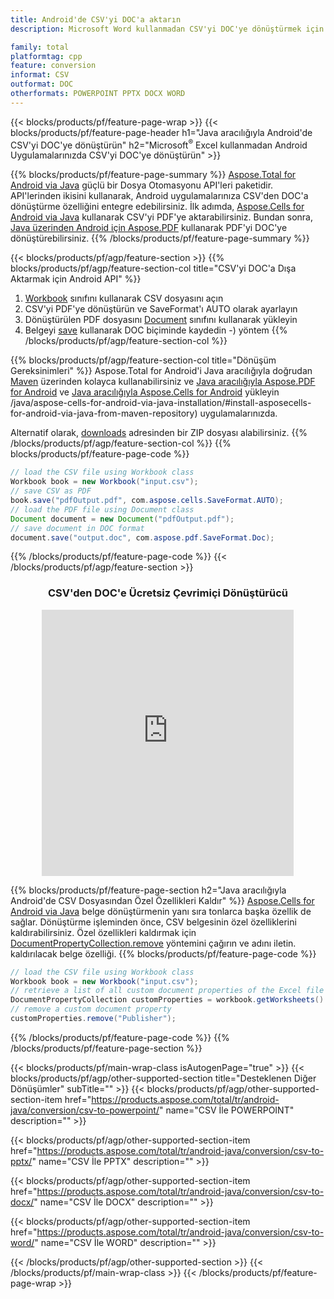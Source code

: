 ```yaml
---
title: Android'de CSV'yi DOC'a aktarın
description: Microsoft Word kullanmadan CSV'yi DOC'ye dönüştürmek için Android API

family: total
platformtag: cpp
feature: conversion
informat: CSV
outformat: DOC
otherformats: POWERPOINT PPTX DOCX WORD
---
```

{{< blocks/products/pf/feature-page-wrap >}}
{{< blocks/products/pf/feature-page-header h1="Java aracılığıyla Android'de CSV'yi DOC'ye dönüştürün" h2="Microsoft<sup>&reg;</sup> Excel kullanmadan Android Uygulamalarınızda CSV'yi DOC'ye dönüştürün" >}}

{{% blocks/products/pf/feature-page-summary %}}
[Aspose.Total for Android via Java](https://products.aspose.com/total/android-java/) güçlü bir Dosya Otomasyonu API'leri paketidir. API'lerinden ikisini kullanarak, Android uygulamalarınıza CSV'den DOC'a dönüştürme özelliğini entegre edebilirsiniz. İlk adımda, [Aspose.Cells for Android via Java](https://products.aspose.com/cells/android-java/) kullanarak CSV'yi PDF'ye aktarabilirsiniz. Bundan sonra, [Java üzerinden Android için Aspose.PDF](https://products.aspose.com/pdf/android-java/) kullanarak PDF'yi DOC'ye dönüştürebilirsiniz. 
{{% /blocks/products/pf/feature-page-summary  %}}

{{< blocks/products/pf/agp/feature-section >}}
{{% blocks/products/pf/agp/feature-section-col title="CSV'yi DOC'a Dışa Aktarmak için Android API" %}}
1. [Workbook](https://reference.aspose.com/cells/java/com.aspose.cells/Workbook) sınıfını kullanarak CSV dosyasını açın
2. CSV'yi PDF'ye dönüştürün ve SaveFormat'ı AUTO olarak ayarlayın
3. Dönüştürülen PDF dosyasını [Document](https://reference.aspose.com/pdf/java/com.aspose.pdf/Document) sınıfını kullanarak yükleyin
4. Belgeyi [save](https://reference.aspose.com/pdf/java/com.aspose.pdf/Document#save-java.lang.String-com.aspose.pdf.SaveOptions) kullanarak DOC biçiminde kaydedin -) yöntem
{{% /blocks/products/pf/agp/feature-section-col %}}

{{% blocks/products/pf/agp/feature-section-col title="Dönüşüm Gereksinimleri" %}}
Aspose.Total for Android'i Java aracılığıyla doğrudan [Maven](https://releases.aspose.com/total/java/) üzerinden kolayca kullanabilirsiniz ve [Java aracılığıyla Aspose.PDF for Android](https://docs.aspose.com/pdf/androidjava/installation/) ve [Java aracılığıyla Aspose.Cells for Android](https://docs.aspose.com/cells) yükleyin /java/aspose-cells-for-android-via-java-installation/#install-asposecells-for-android-via-java-from-maven-repository) uygulamalarınızda.

Alternatif olarak, [downloads](https://releases.aspose.com/total/androidjava) adresinden bir ZIP dosyası alabilirsiniz.
{{% /blocks/products/pf/agp/feature-section-col %}}
{{% blocks/products/pf/feature-page-code %}}

```java
// load the CSV file using Workbook class
Workbook book = new Workbook("input.csv");
// save CSV as PDF
book.save("pdfOutput.pdf", com.aspose.cells.SaveFormat.AUTO);
// load the PDF file using Document class
Document document = new Document("pdfOutput.pdf");
// save document in DOC format
document.save("output.doc", com.aspose.pdf.SaveFormat.Doc);    
```


{{% /blocks/products/pf/feature-page-code %}}
{{< /blocks/products/pf/agp/feature-section >}}

<div class="container-fluid agp-content bg-white aboutfile box-1 vh100 section nopbtm">
<div class=container>
<div class=row>
<div class="demobox tc col-md-12 padding-0" align="center">

<h3>CSV'den DOC'e Ücretsiz Çevrimiçi Dönüştürücü</h3>

<iframe style="border: none; height: 426px;" scrolling="no" src="https://total-conversion-app-65z5r2lp.qa.k8s.dynabic.com/?to=doc&from=csv" id="child-iframe" width="80%"></iframe>

</div></div>
</div></div>

{{% blocks/products/pf/feature-page-section  h2="Java aracılığıyla Android'de CSV Dosyasından Özel Özellikleri Kaldır" %}}
[Aspose.Cells for Android via Java](https://products.aspose.com/cells/android-java/) belge dönüştürmenin yanı sıra tonlarca başka özellik de sağlar. Dönüştürme işleminden önce, CSV belgesinin özel özelliklerini kaldırabilirsiniz. Özel özellikleri kaldırmak için [DocumentPropertyCollection.remove](https://reference.aspose.com/cells/java/com.aspose.cells/documentpropertycollection#remove(java.lang.String)) yöntemini çağırın ve adını iletin. kaldırılacak belge özelliği.
{{% blocks/products/pf/feature-page-code %}}

```java
// load the CSV file using Workbook class
Workbook book = new Workbook("input.csv");
// retrieve a list of all custom document properties of the Excel file
DocumentPropertyCollection customProperties = workbook.getWorksheets().getCustomDocumentProperties();
// remove a custom document property
customProperties.remove("Publisher"); 
```

{{% /blocks/products/pf/feature-page-code  %}}
{{% /blocks/products/pf/feature-page-section %}}

{{< blocks/products/pf/main-wrap-class isAutogenPage="true" >}}
{{< blocks/products/pf/agp/other-supported-section title="Desteklenen Diğer Dönüşümler" subTitle="" >}}
{{< blocks/products/pf/agp/other-supported-section-item href="https://products.aspose.com/total/tr/android-java/conversion/csv-to-powerpoint/" name="CSV İle POWERPOINT" description="" >}}

{{< blocks/products/pf/agp/other-supported-section-item href="https://products.aspose.com/total/tr/android-java/conversion/csv-to-pptx/" name="CSV İle PPTX" description="" >}}

{{< blocks/products/pf/agp/other-supported-section-item href="https://products.aspose.com/total/tr/android-java/conversion/csv-to-docx/" name="CSV İle DOCX" description="" >}}

{{< blocks/products/pf/agp/other-supported-section-item href="https://products.aspose.com/total/tr/android-java/conversion/csv-to-word/" name="CSV İle WORD" description="" >}}


{{< /blocks/products/pf/agp/other-supported-section >}}
{{< /blocks/products/pf/main-wrap-class >}}
{{< /blocks/products/pf/feature-page-wrap >}}